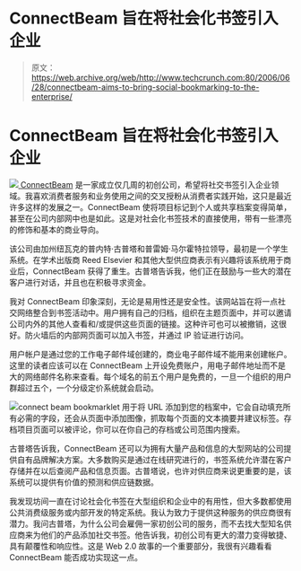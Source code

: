 # ConnectBeam 旨在将社会化书签引入企业

> 原文：<https://web.archive.org/web/http://www.techcrunch.com:80/2006/06/28/connectbeam-aims-to-bring-social-bookmarking-to-the-enterprise/>

# ConnectBeam 旨在将社会化书签引入企业

[![](img/7e69fdd60fd436d6e1b57d40676e45d4.png) ](https://web.archive.org/web/20220629002541/http://www.connectbeam.com/) [ConnectBeam](https://web.archive.org/web/20220629002541/http://www.connectbeam.com/) 是一家成立仅几周的初创公司，希望将社交书签引入企业领域。我喜欢消费者服务和业务使用之间的交叉授粉从消费者实践开始，这只是最近许多这样的发展之一。ConnectBeam 使将项目标记到个人或共享档案变得简单，甚至在公司内部网中也是如此。这是对社会化书签技术的直接使用，带有一些漂亮的修饰和基本的商业导向。

该公司由加州纽瓦克的普内特·古普塔和普雷姆·马尔霍特拉领导，最初是一个学生系统。在学术出版商 Reed Elsevier 和其他大型供应商表示有兴趣将该系统用于商业后，ConnectBeam 获得了重生。古普塔告诉我，他们正在鼓励与一些大的潜在客户进行对话，并且也在积极寻求资金。

我对 ConnectBeam 印象深刻，无论是易用性还是安全性。该网站旨在将一点社交网络整合到书签活动中。用户拥有自己的归档，组织在主题页面中，并可以邀请公司内外的其他人查看和/或提供这些页面的链接。这种许可也可以被撤销，这很好。防火墙后的内部网页面可以加入书签，并通过 IP 验证进行访问。

用户帐户是通过您的工作电子邮件域创建的，商业电子邮件域不能用来创建帐户。这里的读者应该可以在 ConnectBeam 上开设免费账户，用电子邮件地址而不是大的网络邮件名称来查看。每个域名的前五个用户是免费的，一旦一个组织的用户群超过五个，一个分级定价系统就会启动。

![](img/75d33bf8f63978881c87c0bbd98ff15b.png)connect beam bookmarklet 用于将 URL 添加到您的档案中，它会自动填充所有必需的字段，还会从页面中添加图像，抓取每个页面的文本摘要并建议标签。存档项目页面可以被评论，你可以在你自己的存档或公司范围内搜索。

古普塔告诉我，ConnectBeam 还可以为拥有大量产品和信息的大型网站的公司提供自有品牌解决方案。大多数购买是通过在线研究进行的，书签系统允许潜在客户存储并在以后查阅产品和信息页面。古普塔说，也许对供应商来说更重要的是，该系统可以提供有价值的预测和供应链数据。

我发现坊间一直在讨论社会化书签在大型组织和企业中的有用性，但大多数都使用公共消费级服务或内部开发的特定系统。我认为致力于提供这种服务的供应商很有潜力。我问古普塔，为什么公司会雇佣一家初创公司的服务，而不去找大型知名供应商来为他们的产品添加社交书签。他告诉我，初创公司有更大的潜力变得敏捷、具有颠覆性和响应性。这是 Web 2.0 故事的一个重要部分，我很有兴趣看看 ConnectBeam 能否成功实现这一点。